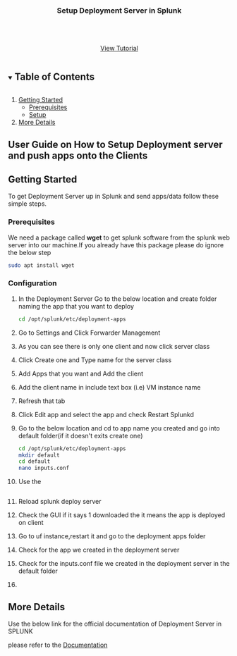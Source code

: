 

<p align="center">
  <h3 align="center">Setup Deployment Server in Splunk</h3>

  <p align="center">
    <br />
    <br />
    <br />
    <a href="https://youtu.be/-CK7JEM2Q3I">View Tutorial</a>
  </p>
</p>



<!-- TABLE OF CONTENTS -->
<details open="open">
  <summary><h2 style="display: inline-block">Table of Contents</h2></summary>
  <ol>
    <li>
      <a href="#getting-started">Getting Started</a>
      <ul>
        <li><a href="#prerequisites">Prerequisites</a></li>
        <li><a href="#installation">Setup</a></li>
      </ul>
    </li>
    <li><a href="#More Details">More Details</a></li>
  </ol>
</details>



<!-- ABOUT THE PROJECT -->
## User Guide on How to Setup Deployment server and push apps onto the Clients





<!-- GETTING STARTED -->
## Getting Started

To get Deployment Server up in Splunk and send apps/data follow these simple steps.

### Prerequisites

 We need a package called **wget** to get splunk software from the splunk web server into our machine.If you already have this package please do ignore the below step
  ```sh
  sudo apt install wget
  ```

### Configuration

1. In the Deployment Server Go to the below location and create folder naming the app that you want to deploy
   ```sh
   cd /opt/splunk/etc/deployment-apps 
   ```
2. Go to Settings and Click Forwarder Management


3. As you can see there is only one client and now click server class 


4. Click Create one and Type name for the server class
 

5. Add Apps that you want and Add the client


6. Add the client name in include text box (i.e) VM instance name


7. Refresh that tab


8. Click Edit app and select the app and check Restart Splunkd


9. Go to the below location and cd to app name you created and go into default folder(if it doesn't exits create one) 
   ```sh
   cd /opt/splunk/etc/deployment-apps
   mkdir default
   cd default
   nano inputs.conf
   ```
   
   
 10. Use the  
   ```sh

   ```  

 11. Reload splunk deploy server
 
 
 12. Check the GUI if it says 1 downloaded the it means the app is deployed on client
 
 
 13. Go to uf instance,restart it and go to the deployment apps folder
 
 
 14. Check for the app we created in the deployment server
 
 
 15. Check for the inputs.conf file we created in the deployment server in the default folder
 
 
 16.    
   
<!-- USAGE EXAMPLES -->
## More Details

Use the below link for the official documentation of Deployment Server in SPLUNK

 please refer to the [Documentation](https://docs.splunk.com/Documentation/Splunk/8.2.3/Updating/Aboutdeploymentserver)





